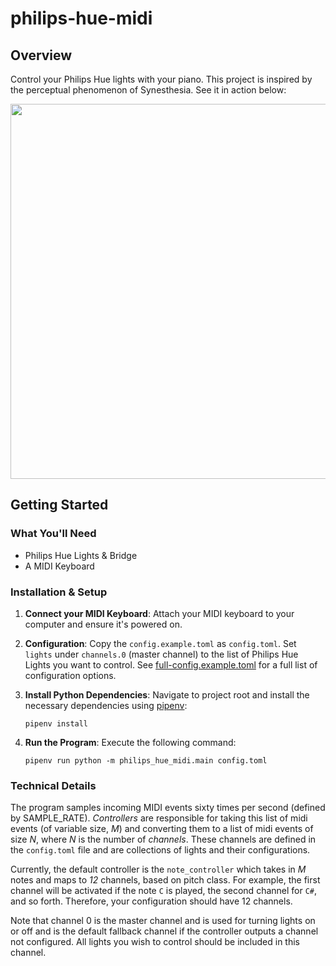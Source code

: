 # philips-hue-midi

## Overview

Control your Philips Hue lights with your piano. This project is inspired by the
perceptual phenomenon of Synesthesia. See it in action below:

  <img src="docs/demo.gif" width="600px">

## Getting Started

### What You'll Need

* Philips Hue Lights & Bridge
* A MIDI Keyboard

### Installation & Setup

1. **Connect your MIDI Keyboard**: Attach your MIDI keyboard to your computer and ensure it's powered on.

2. **Configuration**: Copy the `config.example.toml` as `config.toml`. Set `lights` under `channels.0` (master channel)
   to the list of
   Philips Hue Lights you want to control.
   See [full-config.example.toml](https://github.com/aru-py/philips-hue-midi/blob/main/docs/full-config.example.toml)
   for
   a full list of configuration options.

4. **Install Python Dependencies**: Navigate to project root and install the necessary dependencies
   using [pipenv](https://github.com/pypa/pipenv):
   ```
   pipenv install
   ```
5. **Run the Program**: Execute the following command:
   ```
   pipenv run python -m philips_hue_midi.main config.toml
   ```

### Technical Details

The program samples incoming MIDI events sixty times per second (defined by SAMPLE_RATE). *Controllers* are responsible
for taking this list of midi events (of variable size, *M*)
and converting them to a list of midi events of size *N*, where *N* is the number of *channels*. These channels are
defined in the `config.toml` file and are collections of lights and their configurations.

Currently, the default controller is the `note_controller` which takes in *M* notes and maps to *12* channels, based on
pitch class. For example, the first channel will be activated if the note `C` is played, the second channel for `C#`,
and so forth. Therefore, your configuration should have 12 channels.

Note that channel 0 is the master channel and is used for turning lights on or off and is the default fallback channel
if the controller outputs a channel not configured. All lights you wish to control should be included in this channel.




